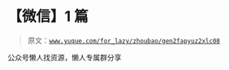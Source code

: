 # 【微信】1 篇

> 原文：[`www.yuque.com/for_lazy/zhoubao/gen2fapyuz2xlc08`](https://www.yuque.com/for_lazy/zhoubao/gen2fapyuz2xlc08)

公众号懒人找资源，懒人专属群分享